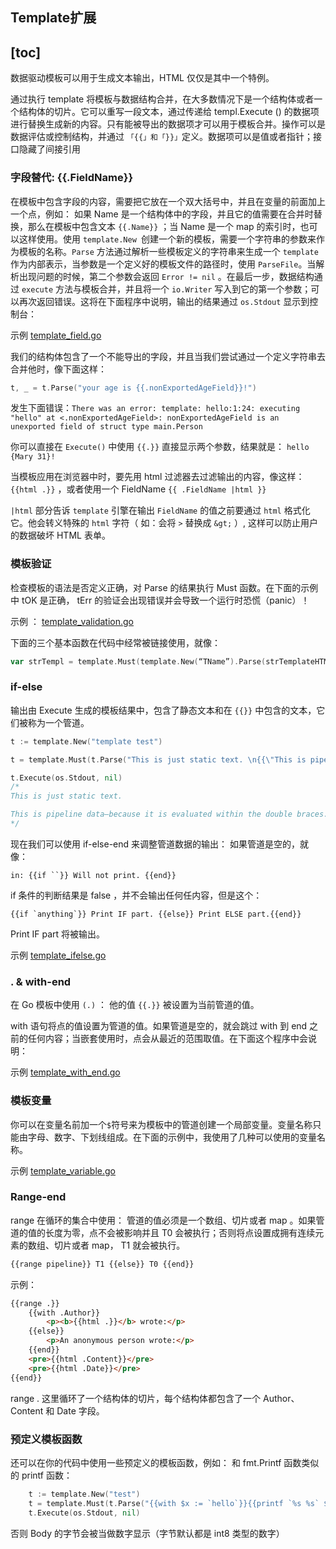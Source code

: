 ## Template扩展


[toc]
---

数据驱动模板可以用于生成文本输出，HTML 仅仅是其中一个特例。

通过执行 template 将模板与数据结构合并，在大多数情况下是一个结构体或者一个结构体的切片。它可以重写一段文本，通过传递给 templ.Execute () 的数据项进行替换生成新的内容。只有能被导出的数据项才可以用于模板合并。操作可以是数据评估或控制结构，并通过 `「{{」和「}}」`定义。数据项可以是值或者指针；接口隐藏了间接引用


### 字段替代: {{.FieldName}}

在模板中包含字段的内容，需要把它放在一个双大括号中，并且在变量的前面加上一个点，例如： 如果 Name 是一个结构体中的字段，并且它的值需要在合并时替换，那么在模板中包含文本 `{{.Name}}` ；当 Name 是一个 map 的索引时，也可以这样使用。使用 `template.New `创建一个新的模板，需要一个字符串的参数来作为模板的名称。`Parse` 方法通过解析一些模板定义的字符串来生成一个 `template` 作为内部表示，当参数是一个定义好的模板文件的路径时，使用 `ParseFile`。当解析出现问题的时候，第二个参数会返回 `Error != nil` 。在最后一步，数据结构通过 `execute` 方法与模板合并，并且将一个 `io.Writer` 写入到它的第一个参数；可以再次返回错误。这将在下面程序中说明，输出的结果通过 `os.Stdout` 显示到控制台：

示例 [template_field.go](./src/template_field.go)

我们的结构体包含了一个不能导出的字段，并且当我们尝试通过一个定义字符串去合并他时，像下面这样：

```go
t, _ = t.Parse("your age is {{.nonExportedAgeField}}!")
```

发生下面错误：`There was an error: template: hello:1:24: executing "hello" at <.nonExportedAgeField>: nonExportedAgeField is an unexported field of struct type main.Person`

你可以直接在 `Execute()` 中使用 `{{.}}` 直接显示两个参数，结果就是： `hello {Mary 31}!`

当模板应用在浏览器中时，要先用 html 过滤器去过滤输出的内容，像这样： `{{html .}}` ，或者使用一个 FieldName `{{ .FieldName |html }}`

`|html` 部分告诉 `template` 引擎在输出 `FieldName` 的值之前要通过 `html` 格式化它。他会转义特殊的 `html` 字符（ 如：会将 `>` 替换成 `&gt;` ）, 这样可以防止用户的数据破坏 HTML 表单。

### 模板验证

检查模板的语法是否定义正确，对 Parse 的结果执行 Must 函数。在下面的示例中 tOK 是正确， tErr 的验证会出现错误并会导致一个运行时恐慌（panic）！

示例 ： [template_validation.go](./src/template_validation.go)

下面的三个基本函数在代码中经常被链接使用，就像：

```go
var strTempl = template.Must(template.New(“TName”).Parse(strTemplateHTML))
```

### if-else

输出由 Execute 生成的模板结果中，包含了静态文本和在 `{{}}` 中包含的文本，它们被称为一个管道。

```go
t := template.New("template test")

t = template.Must(t.Parse("This is just static text. \n{{\"This is pipeline data—because it is evaluated within the double braces.\"}} {{`So is this, but within reverse quotes.`}}\n"))

t.Execute(os.Stdout, nil)
/*
This is just static text.

This is pipeline data—because it is evaluated within the double braces. So is this, but within reverse quotes.
*/
```

现在我们可以使用 if-else-end 来调整管道数据的输出： 如果管道是空的，就像：

```
in: {{if ``}} Will not print. {{end}}
```

if 条件的判断结果是 false ，并不会输出任何任内容，但是这个：

```
{{if `anything`}} Print IF part. {{else}} Print ELSE part.{{end}}
```

Print IF part 将被输出。

示例 [template_ifelse.go](./src/template_ifelse.go)

### . & with-end

在 Go 模板中使用 `(.)` ： 他的值 `{{.}}` 被设置为当前管道的值。

with 语句将点的值设置为管道的值。如果管道是空的，就会跳过 with 到 end 之前的任何内容；当嵌套使用时，点会从最近的范围取值。在下面这个程序中会说明：

示例 [template_with_end.go](./src/template_with_end.go)

### 模板变量

你可以在变量名前加一个`$`符号来为模板中的管道创建一个局部变量。变量名称只能由字母、数字、下划线组成。在下面的示例中，我使用了几种可以使用的变量名称。

示例 [template_variable.go](./src/template_variable.go)

### Range-end

range 在循环的集合中使用： 管道的值必须是一个数组、切片或者 map 。如果管道的值的长度为零，点不会被影响并且 T0 会被执行；否则将点设置成拥有连续元素的数组、切片或者 map， T1 就会被执行。

```html
{{range pipeline}} T1 {{else}} T0 {{end}}
```

示例：

```html
{{range .}}
    {{with .Author}}
        <p><b>{{html .}}</b> wrote:</p>
    {{else}}
        <p>An anonymous person wrote:</p>
    {{end}}
    <pre>{{html .Content}}</pre>
    <pre>{{html .Date}}</pre>
{{end}}
```
range . 这里循环了一个结构体的切片，每个结构体都包含了一个 Author、Content 和 Date 字段。

### 预定义模板函数

还可以在你的代码中使用一些预定义的模板函数，例如： 和 fmt.Printf 函数类似的 printf 函数：

```go
    t := template.New("test")
    t = template.Must(t.Parse("{{with $x := `hello`}}{{printf `%s %s` $x `Mary`}} {{end}}!\n"))
    t.Execute(os.Stdout, nil)
```

否则 Body 的字节会被当做数字显示（字节默认都是 int8 类型的数字）